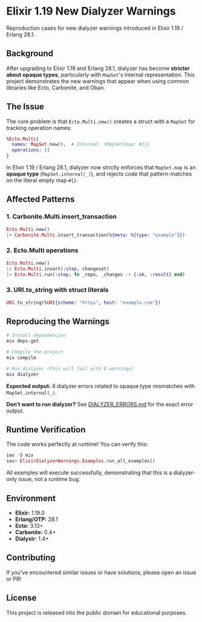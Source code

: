 # Elixir 1.19 New Dialyzer Warnings

Reproduction cases for new dialyzer warnings introduced in Elixir 1.19 / Erlang 28.1.

## Background

After upgrading to Elixir 1.19 and Erlang 28.1, dialyzer has become **stricter about opaque types**, particularly with `MapSet`'s internal representation. This project demonstrates the new warnings that appear when using common libraries like Ecto, Carbonite, and Oban.

## The Issue

The core problem is that `Ecto.Multi.new()` creates a struct with a `MapSet` for tracking operation names:

```elixir
%Ecto.Multi{
  names: MapSet.new(),  # Internal: %MapSet{map: #{}}
  operations: []
}
```

In Elixir 1.19 / Erlang 28.1, dialyzer now strictly enforces that `MapSet.map` is an **opaque type** (`MapSet.internal(_)`), and rejects code that pattern-matches on the literal empty map `#{}`.

## Affected Patterns

### 1. Carbonite.Multi.insert_transaction
```elixir
Ecto.Multi.new()
|> Carbonite.Multi.insert_transaction(%{meta: %{type: "example"}})
```

### 2. Ecto.Multi operations
```elixir
Ecto.Multi.new()
|> Ecto.Multi.insert(:step, changeset)
|> Ecto.Multi.run(:step, fn _repo, _changes -> {:ok, :result} end)
```

### 3. URI.to_string with struct literals
```elixir
URI.to_string(%URI{scheme: "https", host: "example.com"})
```

## Reproducing the Warnings

```bash
# Install dependencies
mix deps.get

# Compile the project
mix compile

# Run dialyzer (this will fail with 8 warnings)
mix dialyzer
```

**Expected output:** 8 dialyzer errors related to opaque type mismatches with `MapSet.internal(_)`.

**Don't want to run dialyzer?** See [DIALYZER_ERRORS.md](DIALYZER_ERRORS.md) for the exact error output.

## Runtime Verification

The code works perfectly at runtime! You can verify this:

```elixir
iex -S mix
iex> ElixirDialyzerWarnings.Examples.run_all_examples()
```

All examples will execute successfully, demonstrating that this is a dialyzer-only issue, not a runtime bug.

## Environment

- **Elixir:** 1.19.0
- **Erlang/OTP:** 28.1
- **Ecto:** 3.13+
- **Carbonite:** 0.4+
- **Dialyxir:** 1.4+

## Contributing

If you've encountered similar issues or have solutions, please open an issue or PR!

## License

This project is released into the public domain for educational purposes.
